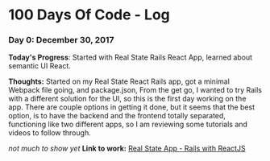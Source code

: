 # 100 Days Of Code - Log

### Day 0: December 30, 2017 

**Today's Progress**: Started with Real State Rails React App, learned about semantic UI React.

**Thoughts:** Started on my Real State React Rails app, got a minimal Webpack file going, and package.json, From the get go, I wanted to try Rails with a different solution for the UI, so this is the first day working on the app. There are couple options in getting it done, but it seems that the best option, is to have the backend and the frontend totally separated, functioning like two different apps, so I am reviewing some tutorials and videos to follow through.

_not much to show yet_
**Link to work:** [Real State App - Rails with ReactJS](https://github.com/lucky500/real-state-rails-react)


